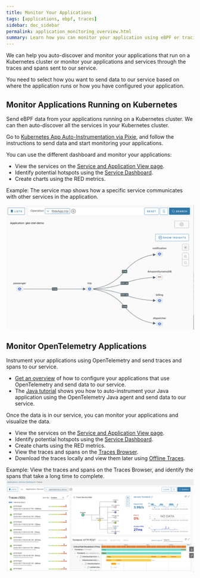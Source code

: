 ```yaml
---
title: Monitor Your Applications
tags: [applications, ebpf, traces]
sidebar: doc_sidebar
permalink: application_monitoring_overview.html
summary: Learn how you can monitor your application using eBPF or tracing.
---
```


We can help you auto-discover and monitor your applications that run on a Kubernetes cluster or monitor your applications and services through the traces and spans sent to our service. 

You need to select how you want to send data to our service based on where the application runs or how you have configured your application. 

## Monitor Applications Running on Kubernetes

Send eBPF data from your applications running on a Kubernetes cluster. We can then auto-discover all the services in your Kubernetes cluster.

Go to [Kubernetes App Auto-Instrumentation via Pixie](https://github.com/wavefrontHQ/observability-for-kubernetes/tree/main/operator/hack/autoinstrumentation#kubernetes-app-auto-instrumentation-via-pixie), and follow the instructions to send data and start monitoring your applications.

You can use the different dashboard and monitor your applications:

* View the services on the [Service and Application View page](service_and_application_view.html). 
* Identify potential hotspots using the [Service Dashboard](tracing_service_dashboard.html). 
* Create charts using the RED metrics. 

Example: The service map shows how a specific service communicates with other services in the application.

![Shows a screenshot of the service map.](images/app_monitoring_ebpf_service_map.png)

## Monitor OpenTelemetry Applications

Instrument your applications using OpenTelemetry and send traces and spans to our service.
* [Get an overview](https://docs.wavefront.com/opentelemetry_overview.html) of how to configure your applications that use OpenTelemetry and send data to our service. 
* The [Java tutorial](opentelemetry_java_app_tutorial.html) shows you how to auto-instrument your Java application using the OpenTelemetry Java agent and send data to our service.

Once the data is in our service, you can monitor your applications and visualize the data.

* View the services on the [Service and Application View page](service_and_application_view.html).
* Identify potential hotspots using the [Service Dashboard](tracing_service_dashboard.html).
* Create charts using the RED metrics.
* View the traces and spans on the [Traces Browser](/tracing_traces_browser.html).
* Download the traces locally and view them later using [Offline Traces](tracing_view_offline_traces.html).

Example: View the traces and spans on the Traces Browser, and identify the spans that take a long time to complete.
![A screenshot of the traces browser that shows the traces.](images/app_monitoring_traces_browser.png)